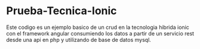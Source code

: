 # Prueba-Tecnica-Ionic
Este codigo es un ejemplo basico de un crud en la tecnologia hibrida ionic con el framework angular consumiendo los datos a partir de un servicio rest desde una api en php y 
utilizando de base de datos mysql.
